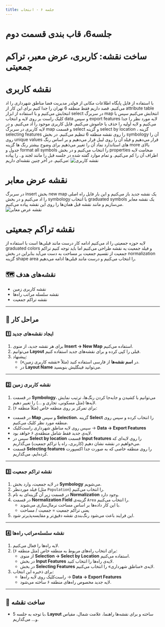 ```yaml
---
title: جلسه ۶ - انتخاب
---
```


# جلسه6، قاب بندی قسمت دوم
# ساخت نقشه: کاربری، عرض معبر، تراکم جمعیتی
# نقشه کاربری
با استفاده از فایل پایگاه اطلاعات مکانی از فولدر مدیریت فضا مناطق شهرداری را اد می‌کنیم.
قصد داریم فقط منطقه 6 تهران را جدا کنیم برای این کار از attribute table انتخابش می‌کنیم و با استفاده از ابزار select در سربرگ map انتخابش می‌کنیم سپس با کلیک راست بر روی لایه و انتخاب data و سپس export features لایه مورد نظر را جدا می‌کنیم و لایه اولیه را حذف یا خاموش می‌کنیم.
فایل کاربری موجود را اد می‌کنیم.
و در لایه کاربری در سربرگ map و قسمت select و گزینه select by location ، گزینه selecting features را روی نقشه منطقه 6 تنظیم می‌کنیم.
در بخش symbology  آن را روی unique values قرار می‌دهیم و فیلد آن را روی لیبل قرار می‌دهیم و بر اساس رنگ های استاندارد نماد آن را تغییر می‌ذهیم برای وضوح بیشتر رنگ ها گزینه more بالای جدول و format all symbols را انتخاب می‌کنیم و در بخش properties ضخامت لایه اطراف آن را کم می‌کنیم.
و تمام موارد گفته شده در جلسه قبل را مانند لجند و.. را پیاده می‌کنیم.
در آخر چنین نقشه‌ای داریم:
![نقشه کاربری](https://i.postimg.cc/k40TRRjB/Screenshot-365.png)
# نقشه عرض معابر
در سربرگ insert بخش new map یک نقشه جدید باز می‌کنیم و این بار فایل راه اصلی را اد می‌کنیم و در بخش symbology با انتخاب graduated symbols یک نقشه معابر می‌سازیم و مانند نقشه قبل همان‌ها را روی این نقشه پیاده می‌کنیم.
![نقشه عرض معابر](https://i.postimg.cc/g23LGXhg/Screenshot-366.png)
# نقشه تراکم جمعیتی 
لایه حوزه جمعیتی را اد می‌کنیم ادامه کار درست مانند قبلی‌ها است با استفاده از graduated colors و فیلد جمعیت یه نقشه طراحی می‌کنیم اما باید توجه کنیم تراکم جمعیت از تقسیم جمعیت بر مساحت به دست می‌آید بنابراین در بخش normalization گزینه shape area را انتخاب می‌کنیم و درست مانند قبلی‌ها ادامه می‌دهیم.
## 🗺️ نقشه‌های هدف

- نقشه کاربری زمین  
- نقشه سلسله مراتب راه‌ها  
- نقشه تراکم جمعیت  

---

## 🧩 مراحل کار

### 1️⃣ ایجاد نقشه‌های جدید
1. برای هر نقشه جدید، از منوی **Insert → New Map** استفاده می‌کنیم.  
2. می‌توانیم **Layout** قبلی را کپی کرده و برای نقشه‌های جدید استفاده کنیم.  
3. پیشنهاد:  
   - در **اسم نقشه‌ها** از فارسی استفاده کنید (مثلاً «نقشه کاربری زمین»).  
   - در **Layout Name** می‌توانید فینگلیش بنویسید.  

---

### 2️⃣ نقشه کاربری زمین

1.  در قسمت **Symbology**، می‌توانیم با کشیدن و جابه‌جا کردن رنگ‌ها، ترتیب نمایش لایه‌ها (مثل مسکونی، تجاری و ...) را تغییر دهیم. 
2.  برای تمرکز بر روی منطقه خاص (مثلاً منطقه ۶):  
   - در قسمت  **Map** و سپس **Selection**، گزینه **Select** را انتخاب کرده و سپس روی منطقه مورد نظر کلیک می‌کنیم.
   - سپس روی لایه مناطق شهرداری راست‌کلیک → **Data → Export Features**  
   - لایه‌ی جدید فقط شامل منطقه‌ی ۶ خواهد بود.
   - سپس در **Select by location** قسمت **Input features** را روی لایه‌ای که می‌خواهیم در نقشه نشان دهیم (کاربری، راه یا تراکم جمعیت) می‌گذاریم.
   -  قسمت  **Selecting features** را روی منطقه خاصی که به صورت جدا اکسپورت کرده‌ایم، می‌گذاریم.
     

---

### 3️⃣ نقشه تراکم جمعیت

1. در لایه جمعیت، وارد بخش **Symbology** می‌شویم.  
2. فیلد موردنظر (مثل `Population`) را انتخاب می‌کنیم.  
3. در قسمت زیر آن گزینه‌ای به نام **Normalization** وجود دارد.  
4. در قسمت **Normalization Field** گزینه‌ی `Area` را انتخاب می‌کنیم.  
   - با این کار داده‌ها بر اساس مساحت نرمال‌سازی می‌شوند.  
   - یعنی تراکم جمعیت = جمعیت / مساحت  
5. این فرایند باعث می‌شود رنگ‌بندی نقشه دقیق‌تر و مقایسه‌پذیرتر شود.  

---

### 4️⃣ نقشه سلسله‌مراتب راه‌ها

1. لایه راه‌ها را فعال می‌کنیم.  
2. برای انتخاب راه‌های مربوط به منطقه خاص (مثل منطقه ۶):  
   - از منوی **Selection → Select by Location** استفاده می‌کنیم.  
   - در بخش **Input Features** لایه‌ی راه‌ها را انتخاب کنید.  
   - در بخش **Selecting Features** لایه‌ی «مناطق شهرداری» را انتخاب می‌کنیم.   
3. برای ذخیره این انتخاب:  
   - راست‌کلیک روی لایه راه‌ها → **Data → Export Features**  
   - لایه جدید مخصوص راه‌های منطقه ۶ ساخته می‌شود.
 

---

## 🎨  ساخت نقشه
- با توجه به جلسه 5، **Layout** ساخته و برای نقشه‌ها راهنما، علامت شمال، مقیاس و... می‌گذاریم.   



 
